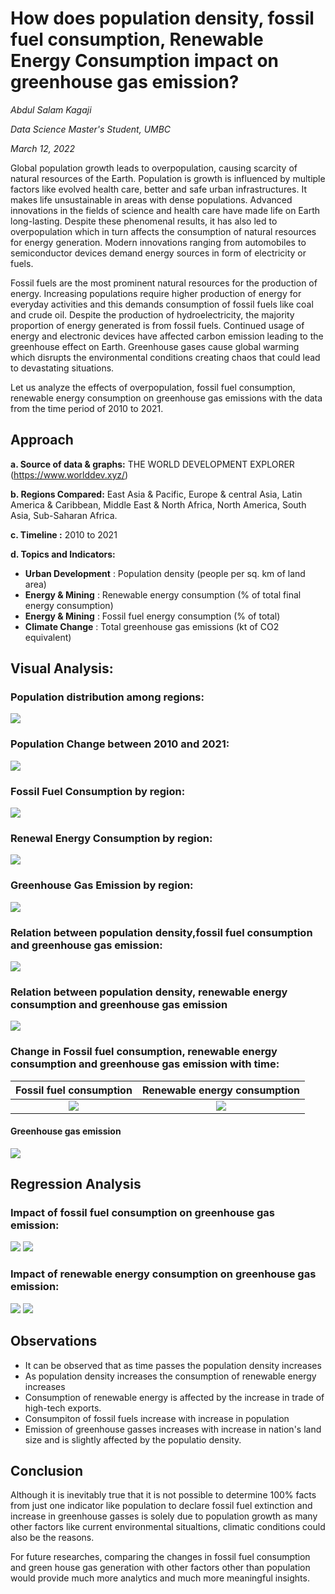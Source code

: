 # **How does population density, fossil fuel consumption, Renewable Energy Consumption impact on greenhouse gas emission?** 

*Abdul Salam Kagaji*

*Data Science Master's Student, UMBC*

*March 12, 2022*

Global population growth leads to overpopulation, causing scarcity of natural resources of the Earth. Population is growth is influenced by multiple factors like evolved health care, better and safe urban infrastructures. It makes life unsustainable in areas with dense populations.
Advanced innovations in the fields of science and health care have made life on Earth long-lasting. Despite these phenomenal results, it has also led to overpopulation which in turn affects the consumption of natural resources for energy generation. Modern innovations ranging from automobiles to semiconductor devices demand energy sources in form of electricity or fuels. 

Fossil fuels are the most prominent natural resources for the production of energy. Increasing populations require higher production of energy for everyday activities and this demands consumption of fossil fuels like coal and crude oil. Despite the production of hydroelectricity, the majority proportion of energy generated is from fossil fuels. 
Continued usage of energy and electronic devices have affected carbon emission leading to the greenhouse effect on Earth. Greenhouse gases cause global warming which disrupts the environmental conditions creating chaos that could lead to devastating situations.

Let us analyze the effects of overpopulation, fossil fuel consumption, renewable energy consumption on greenhouse gas emissions with the data from the time period of 2010 to 2021.

## Approach

**a.	Source of data & graphs:** THE WORLD DEVELOPMENT EXPLORER (https://www.worlddev.xyz/) 

**b.	Regions Compared:** East Asia & Pacific, Europe & central Asia, Latin America & Caribbean, Middle East & North Africa, North America, South Asia, Sub-Saharan Africa.

**c.	Timeline :** 2010 to 2021

**d.	Topics and Indicators:**

-	**Urban Development** : Population density (people per sq. km of land area)
- **Energy & Mining** : Renewable energy consumption (% of total final energy consumption)
- **Energy & Mining** : Fossil fuel energy consumption (% of total)
- **Climate Change** : Total greenhouse gas emissions (kt of CO2 equivalent)

## Visual Analysis:

### Population distribution among regions:
![](https://github.com/abdulSalamKagaji97/world_development_explorer/blob/main/charts/population_distribution.png)

### Population Change between 2010 and 2021:
![](https://github.com/abdulSalamKagaji97/world_development_explorer/blob/main/charts/pop_change_timeseries.png)

### Fossil Fuel Consumption by region:
![](https://github.com/abdulSalamKagaji97/world_development_explorer/blob/main/charts/fossilfuel_consuption_pie.png)

### Renewal Energy Consumption by region:
![](https://github.com/abdulSalamKagaji97/world_development_explorer/blob/main/charts/renewable_energy_consumption_pie.png)

### Greenhouse Gas Emission by region:
![](https://github.com/abdulSalamKagaji97/world_development_explorer/blob/main/charts/greenHouse_gas_emission_pie.png)

### Relation between population density,fossil fuel consumption and greenhouse gas emission:
![](https://github.com/abdulSalamKagaji97/world_development_explorer/blob/main/charts/pop_vs_fossilfuel_vs_greenhousegas.png)

### Relation between population density, renewable energy consumption and greenhouse gas emission
![](https://github.com/abdulSalamKagaji97/world_development_explorer/blob/main/charts/pop_vs_renewabeenergy_vs_greenhousegas.png)

### Change in Fossil fuel consumption, renewable energy consumption and greenhouse gas emission with time:
Fossil fuel consumption | Renewable energy consumption 
:-------------------------:|:-------------------------:
![](https://github.com/abdulSalamKagaji97/world_development_explorer/blob/main/charts/fossil_fuel_consumption_timeseries.png) | ![](https://github.com/abdulSalamKagaji97/world_development_explorer/blob/main/charts/renewable_energy%20_consumption_timeseries.png) 
####  Greenhouse gas emission
![](https://github.com/abdulSalamKagaji97/world_development_explorer/blob/main/charts/green_house_gas_emission_timeseries.png)

## Regression Analysis

### Impact of fossil fuel consumption on greenhouse gas emission:
![](https://github.com/abdulSalamKagaji97/world_development_explorer/blob/main/charts/fossil_fuel_consumpiton_vs_greenhousegas_emission_regression.png)
![](https://github.com/abdulSalamKagaji97/world_development_explorer/blob/main/charts/regression_analysis_fossilfuel_consumption_vs_greenhousegas.jpg)

### Impact of renewable energy consumption on greenhouse gas emission:
![](https://github.com/abdulSalamKagaji97/world_development_explorer/blob/main/charts/renewable_energy_vs_greenhousegas_regression.png)
![](https://github.com/abdulSalamKagaji97/world_development_explorer/blob/main/charts/regression_analysis_renewable_energy_vs_greenhousegas.jpg)



## Observations 

- It can be observed that as time passes the population density increases
- As population density increases the consumption of renewable energy increases
- Consumption of renewable energy is affected by the increase in trade of high-tech exports.
- Consumpiton of fossil fuels increase with increase in population
- Emission of greenhouse gasses increases with increase in nation's land size and is slightly affected by the populatio density.


## Conclusion

Although it is inevitably true that it is not possible to determine 100% facts from just one indicator like population to declare fossil fuel extinction and increase in greenhouse gasses is solely due to population growth as many other factors like current environmental situaltions, climatic conditions could also be the reasons.

For future researches, comparing the changes in fossil fuel consumption and green house gas generation with other factors other than population would provide much more analytics and much more meaningful insights.


